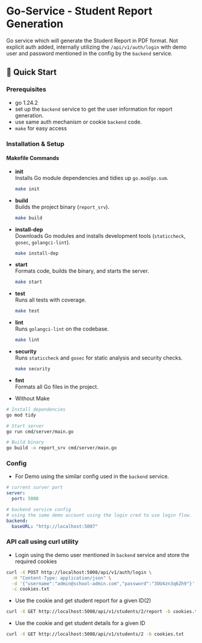 # Go-Service - Student Report Generation

Go service which will generate the Student Report in PDF format.
Not explicit auth added, internally utilizing the `/api/v1/auth/login` with demo user and password mentioned in the config by the `backend` service.

## 🚀 Quick Start

### Prerequisites
- go 1.24.2
- set up the `backend` service to get the user information for report generation.
- use same auth mechanism or cookie `backend` code.
- `make` for easy access

### Installation & Setup

#### Makefile Commands

- **init**  
  Installs Go module dependencies and tidies up `go.mod`/`go.sum`.
  ```sh
  make init
  ```

- **build**  
  Builds the project binary (`report_srv`).
  ```sh
  make build
  ```

- **install-dep**  
  Downloads Go modules and installs development tools (`staticcheck`, `gosec`, `golangci-lint`).
  ```sh
  make install-dep
  ```

- **start**  
  Formats code, builds the binary, and starts the server.
  ```sh
  make start
  ```

- **test**  
  Runs all tests with coverage.
  ```sh
  make test
  ```

- **lint**  
  Runs `golangci-lint` on the codebase.
  ```sh
  make lint
  ```

- **security**  
  Runs `staticcheck` and `gosec` for static analysis and security checks.
  ```sh
  make security
  ```

- **fmt**  
  Formats all Go files in the project.

- Without Make
```bash
# Install dependencies
go mod tidy

# Start server
go run cmd/server/main.go

# Build binary
go build -o report_srv cmd/server/main.go
```

### Config

- For Demo using the similar config used in the `backend` service.
```yaml
# current surver port
server:
  port: 5008

# backend service config
# using the same demo account using the login cred to use login flow.
backend:
  baseURL: "http://localhost:5007"

```

### API call using curl utility

- Login using the demo user mentioned in `backend` service and store the required cookies
```sh
curl -X POST http://localhost:5008/api/v1/auth/login \
  -H "Content-Type: application/json" \
  -d '{"username":"admin@school-admin.com","password":"3OU4zn3q6Zh9"}' \
  -c cookies.txt
```

- Use the cookie and get student report for a given ID(2)
```sh
curl -X GET http://localhost:5008/api/v1/students/2/report -b cookies.txt -o report.pdf
```

- Use the cookie and get student details for a given ID
```sh
curl -X GET http://localhost:5008/api/v1/students/2 -b cookies.txt
```
